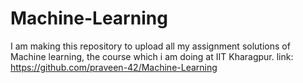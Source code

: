 # Machine-Learning
I am making this repository to upload all my assignment solutions of Machine learning, the course which i am doing at IIT Kharagpur.
link: https://github.com/praveen-42/Machine-Learning
